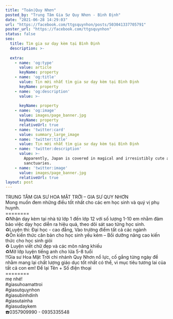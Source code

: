 ```yaml
---
title: "Toán|Quy Nhơn"
posted_by: "Trung Tâm Gia Sư Quy Nhơn - Bình Định"
date: "2021-06-28 14:29:03"
url: "https://facebook.com/ttgsquynhon/posts/503041337705791"
poster_url: "https://facebook.com/ttgsquynhon"
status: false
seo:
  title: Tìm gia sư dạy kèm tại Bình Định
  description: >-
    
  extra:
    - name: 'og:type'
      value: article
      keyName: property
    - name: 'og:title'
      value: Tin mới nhất tìm gia sư dạy kèm tại Bình Định
      keyName: property
    - name: 'og:description'
      value: >-
        
      keyName: property
    - name: 'og:image'
      value: images/page_banner.jpg
      keyName: property
      relativeUrl: true
    - name: 'twitter:card'
      value: summary_large_image
    - name: 'twitter:title'
      value: Tin mới nhất tìm gia sư dạy kèm tại Bình Định
    - name: 'twitter:description'
      value: >-
        Apparently, Japan is covered in magical and irresistibly cute animal
        sanctuaries.
    - name: 'twitter:image'
      value: images/page_banner.jpg
      relativeUrl: true
layout: post
---
```

TRUNG TÂM GIA SƯ HOA MẶT TRỜI – GIA SƯ QUY NHƠN<br>Mong muốn đem những điều tốt nhất cho các em học sinh và quý vị phụ huynh.<br>========<br>♻️Nhận dạy kèm tại nhà từ lớp 1 đến lớp 12 với số lượng 1-10 em nhằm đảm bảo việc dạy học diễn ra hiệu quả, theo dõi sát sao từng học sinh.<br>♻️Luyện thi: Đại học - cao đẳng, Vào trường điểm tất cả các ngành<br>♻️Ôn kiến thức căn bản cho học sinh yếu kém – Bồi dưỡng nâng cao kiến thức cho học sinh giỏi<br>♻️ Luyện viết chữ đẹp và các môn năng khiếu<br>♻️Mở lớp luyện tiếng anh cho lứa 5-8 tuổi<br>‼️Gia sư Hoa Mặt Trời chi nhánh Quy Nhơn nổ lực, cố gắng từng ngày để nhằm mang lại chất lượng giáo dục tốt nhất có thể, vì mục tiêu tương lai của tất cả con em! Để lại Tên + Số điện thoại<br>========<br>mẹ nhé!<br>#giasuhoamattroi<br>#giasutquỵnhon<br>#giasubinhdinh<br>#giasutainha<br>#giasudaykem<br>☎️0357909990 - 0935335548
